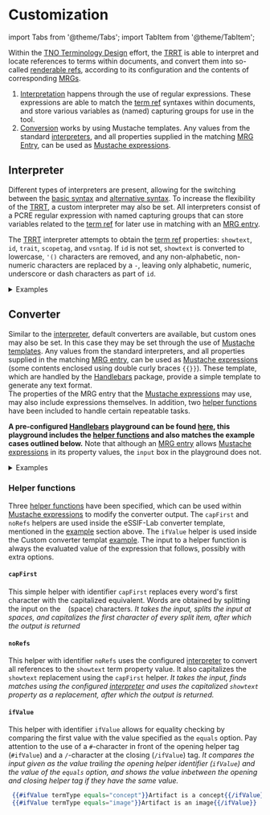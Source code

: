 # Customization

import Tabs from '@theme/Tabs';
import TabItem from '@theme/TabItem';

Within the [TNO Terminology Design](@) effort, the [TRRT](@) is able to interpret and locate references to terms within documents, and convert them into so-called [renderable refs](@), according to its configuration and the contents of corresponding [MRGs](mrg@).

1. [Interpretation](#interpreter) happens through the use of regular expressions. These expressions are able to match the [term ref](@) syntaxes within documents, and store various variables as (named) capturing groups for use in the tool.
2. [Conversion](#converter) works by using Mustache templates. Any values from the standard [interpreters](#interpreter), and all properties supplied in the matching [MRG Entry](@), can be used as [Mustache expressions](https://handlebarsjs.com/guide/expressions).

## Interpreter
Different types of interpreters are present, allowing for the switching between the [basic syntax](specifications#interpretation-of-the-term-ref) and [alternative syntax](specifications#interpretation-of-the-term-ref). To increase the flexibility of the [TRRT](@), a custom interpreter may also be set. All interpreters consist of a PCRE regular expression with named capturing groups that can store variables related to the [term ref](@) for later use in matching with an [MRG entry](@).

The [TRRT](@) interpreter attempts to obtain the [term ref](@) properties: `showtext`, `id`, `trait`, `scopetag`, and `vsntag`. If `id` is not set, `showtext` is converted to lowercase, `'()` characters are removed, and any non-alphabetic, non-numeric characters are replaced by a `-`, leaving only alphabetic, numeric, underscore or dash characters as part of `id`.

<details>
  <summary>Examples</summary>

Setting interpreters mainly allows for the use of different [term ref](@) syntaxes. As long as the basic properties listed above can be obtained from the [term ref](@), any custom interpreter may be set. When a value of a named capturing group is empty, it is filled by the [TRRT](@) with (default) values according to the [specifications](specifications#interpretation-of-the-term-ref). The following examples attempt to illustrate the differences between the default, alternative and custom interpreters. 

<Tabs
  defaultValue="basic"
  values={[
    {label: 'Basic', value: 'basic'},
    {label: 'Alternative', value: 'alternative'},
    {label: 'Custom', value: 'custom'},
  ]}>

<TabItem value="basic">


\[`show text`\](@)<br/>
\[`show text`\](`showtext`@`scopetag`)<br/>
\[`show text`\](`term`#`trait`@`scopetag`:`vsntag`)<br/>

The default/basic interpreter uses a regex that can find [term refs](@) using the [basic syntax](specifications#interpretation-of-the-term-ref) as displayed here above. Not specifying an interpreter, or using `basic` as the value of the interpreter, sets the regex displayed below as the interpreter.

~~~regex
(?:(?<=[^`\\])|^)\[(?=[^@\]]+\]\([#a-z0-9_-]*@[:a-z0-9_-]*\))
(?<showtext>[^\n\]@]+)\]\((?:(?<id>[a-z0-9_-]*)?(?:#(?<trait>[a-z0-9_-]+))?)?@(?<scopetag>[a-z0-9_-]*)(?::(?<vsntag>[a-z0-9_-]+))?\)
~~~

The first part of the regex pattern (displayed on the first line) is responsible for finding the start of a term ref using the [basic syntax](specifications#interpretation-of-the-term-ref). The second part of the regex pattern finds the various parts of the [term ref](@) and stores them as named capturing groups.

</TabItem>
<TabItem value="alternative">

\[`show text`@\]<br/>
\[`show text`@`scopetag`\]<br/>
\[`show text`@`scopetag`:`vsntag`\](`term`#`trait`)

The alternative interpreter uses a regex that can find [term refs](@) using the [alternative syntax](specifications#interpretation-of-the-term-ref) as displayed here above. Using `alternative` as the value of the interpreter, sets the regex displayed below as the interpreter.

The alternative syntax moves the `@`-character from the basic syntax within the square brackets. This is particularly useful in the vast majority of cases, where the default processing of `showtext` results in `term`, and `trait` is absent.

~~~regex
(?:(?<=[^`\\])|^)\[(?=[^@\]]+@[:a-z0-9_-]*\](?:\([#a-z0-9_-]+\))?)
(?<showtext>[^\n\]@]+?)@(?<scopetag>[a-z0-9_-]*)(?::(?<vsntag>[a-z0-9_-]+?))?\](?:\((?<id>[a-z0-9_-]*)(?:#(?<trait>[a-z0-9_-]+?))?\))?
~~~

Similar to the other example interpreters, the first part of the regex pattern (displayed on the first line) is responsible for finding the start of a term ref and the second part of the regex pattern finds the various parts of the [term ref](@) and stores them as named capturing groups.

</TabItem>
<TabItem value="custom">

\ref{`show text`@}<br/>
\ref{`show text`@`scopetag`}<br/>
\ref{`show text`@`scopetag`:`vsntag`}(`term`#`trait`)

Custom interpreters allow for the ability to use any kind of syntax to obtain the necessary [term ref](@) properties. The lines above show a combination of the `\ref{}` object referencing syntax used in LaTeX and the alternative syntax. Properties of this custom [term ref](@) syntax can be interpreted using the regex pattern below.

```regex
(?:(?<=[^`\\])|^)\\ref{(?=[^@\}]+[:a-z0-9_-]*\}?)
(?<showtext>[^\n\}@]+?)@(?<scopetag>[a-z0-9_-]*)(?::(?<vsntag>[a-z0-9_-]+?))?\}(?:\((?<id>[a-z0-9_-]*)(?:#(?<trait>[a-z0-9_-]+?))?\))?
```
Similar to the other example interpreters, the first part of the regex pattern (displayed on the first line) is responsible for finding the start of a term ref and the second part of the regex pattern finds the various parts of the [term ref](@) and stores them as named capturing groups.<br/>
***Writing custom interpreters is a precise task. Please make sure you understand the [specifications](specifications) of the [TRRT](@), and have a solid grasp on using regular expressions.***

</TabItem>
</Tabs>

</details>

## Converter
Similar to the [interpreter](#interpreter), default converters are available, but custom ones may also be set. In this case they may be set through the use of [Mustache templates](https://handlebarsjs.com/guide/). Any values from the standard interpreters, and all properties supplied in the matching [MRG entry](@), can be used as [Mustache expressions](https://handlebarsjs.com/guide/expressions) (some contents enclosed using double curly braces `{{}}`). These template, which are handled by the [Handlebars](https://handlebarsjs.com/) package, provide a simple template to generate any text format.<br/>
The properties of the MRG entry that the [Mustache expressions](https://handlebarsjs.com/guide/expressions) may use, may also include expressions themselves. In addition, two [helper functions](#helper-functions) have been included to handle certain repeatable tasks.

**A pre-configured [Handlebars](https://handlebarsjs.com/) playground can be found [here](https://handlebarsjs.com/playground.html#format=1&currentExample=%7B%22template%22%3A%22-%20Markdown%3A%20%5B%7B%7Bshowtext%7D%7D%5D(%7B%7Bnavurl%7D%7D%7B%7B%23trait%7D%7D%23%7B%7B%2Ftrait%7D%7D%7B%7Btrait%7D%7D)%5Cn-%20HTML%3A%20%3Ca%20href%3D%5C%22%7B%7Bnavurl%7D%7D%7B%7B%23trait%7D%7D%23%7B%7B%2Ftrait%7D%7D%7B%7Btrait%7D%7D%5C%22%3E%7B%7Bshowtext%7D%7D%3C%2Fa%3E%5Cn-%20eSSIF-Lab%3A%20%3Ca%20href%3D%5C%22%7B%7Bnavurl%7D%7D%7B%7B%23trait%7D%7D%23%7B%7B%2Ftrait%7D%7D%7B%7Btrait%7D%7D%5C%22%20title%3D%5C%22%7B%7BcapFirst%20term%7D%7D%3A%20%7B%7BnoRefs%20glossaryText%7D%7D%5C%22%3E%7B%7Bshowtext%7D%7D%3C%2Fa%3E%5Cn-%20Custom%3A%20%7B%7B%23ifValue%20termType%20equals%3D%5C%22concept%5C%22%7D%7D%3Ca%20href%3D%5C%22%7B%7Bnavurl%7D%7D%7B%7B%23trait%7D%7D%23%7B%7B%2Ftrait%7D%7D%7B%7Btrait%7D%7D%5C%22%3E%7B%7Bshowtext%7D%7D%3C%2Fa%3E%7B%7B%2FifValue%7D%7D%7B%7B%23ifValue%20termType%20equals%3D%5C%22image%5C%22%7D%7D%3Cimg%20src%3D%5C%22%7B%7Blocator%7D%7D.jpg%5C%22%20alt%3D%5C%22%7B%7Bshowtext%7D%7D%5C%22%20width%3D%5C%22500%5C%22%20height%3D%5C%22600%5C%22%3E%7B%7B%2FifValue%7D%7D%5Cn%22%2C%22partials%22%3A%5B%5D%2C%22input%22%3A%22%7B%5Cn%20%20showtext%3A%20%5C%22Curators%5C%22%2C%5Cn%20%20trait%3A%20%5C%22examples%5C%22%2C%5Cn%20%20term%3A%20%5C%22curator%5C%22%2C%5Cn%20%20scopetag%3A%20%5C%22termdsn%5C%22%2C%5Cn%20%20vsntag%3A%20%5C%22main%5C%22%2C%5Cn%20%20termType%3A%20%5C%22concept%5C%22%2C%5Cn%20%20glossaryTerm%3A%20%5C%22Curator%20(of%20a%20Scope)%5C%22%2C%5Cn%20%20glossaryText%3A%20%5C%22a%20person%20responsible%20for%20%5Bcurating%5D(%40)%20the%20%5Bterminologies%5D(%40)%20within%20a%20%5Bscope%5D(%40)%2C%20to%20ensure%20shared%20understanding%20among%20a%20%5Bcommunity%5D(%40)%20working%20together%20on%20a%20particular%20set%20of%20objectives.%5C%22%2C%5Cn%20%20grouptags%3A%20%5C%22terminology%5C%22%2C%5Cn%20%20locator%3A%20%5C%22curator%5C%22%2C%5Cn%20%20navurl%3A%20%5C%22terminology%2Fcurator.md%5C%22%5Cn%7D%5Cn%22%2C%22output%22%3A%22-%20Markdown%3A%20%5BCurators%5D(terminology%2Fcurator.md%23examples)%5Cn-%20HTML%3A%20%3Ca%20href%3D%5C%22terminology%2Fcurator.md%23examples%5C%22%3ECurators%3C%2Fa%3E%5Cn-%20eSSIF-Lab%3A%20%3Ca%20href%3D%5C%22terminology%2Fcurator.md%23examples%5C%22%20title%3D%5C%22Curator%3A%20a%20person%20responsible%20for%20Curating%20the%20Terminologies%20within%20a%20Scope%2C%20to%20ensure%20shared%20understanding%20among%20a%20Community%20working%20together%20on%20a%20particular%20set%20of%20objectives.%5C%22%3ECurators%3C%2Fa%3E%5Cn-%20Custom%3A%20%3Ca%20href%3D%5C%22terminology%2Fcurator.md%23examples%5C%22%3ECurators%3C%2Fa%3E%5Cn%22%2C%22preparationScript%22%3A%22const%20pattern%20%3D%20'%2F(%3F%3A%5B%5E%60%5C%5C%5C%5C%5C%5C%5C%5C%5D%7C%5E)%5C%5C%5C%5C%5B(%3F%3D%5B%5E%40%5C%5C%5C%5C%5D%5D%2B%5C%5C%5C%5C%5D%5C%5C%5C%5C(%5B%23a-z0-9_-%5D*%40%5B%3Aa-z0-9_-%5D*%5C%5C%5C%5C))(%3F%3Cshowtext%3E%5B%5E%5C%5C%5C%5Cn%5C%5C%5C%5C%5D%40%5D%2B)%5C%5C%5C%5C%5D%5C%5C%5C%5C((%3F%3A(%3F%3Cid%3E%5Ba-z0-9_-%5D*)%3F(%3F%3A%23(%3F%3Ctrait%3E%5Ba-z0-9_-%5D%2B))%3F)%3F%40(%3F%3Cscopetag%3E%5Ba-z0-9_-%5D*)(%3F%3A%3A(%3F%3Cvsntag%3E%5Ba-z0-9_-%5D%2B))%3F%5C%5C%5C%5C)%2Fg'%3B%5Cn%2F%2F%20Basic%20Term%20Ref%20syntax%2C%20but%20with%20escaped%20symbols%20to%20function%20correctly%5Cn%5Cnfunction%20noRefsHelper(text)%20%7B%5Cn%20%5Ctlet%20regex%20%3D%20new%20RegExp(pattern.replace(%2F%5E%5C%5C%2F%7C%5C%5C%2F%5Ba-z%5D*%24%2Fg%2C%20'')%2C%20'g')%3B%5Cn%20%20%20%20let%20matches%20%3D%20Array.from(text.matchAll(regex))%3B%5Cn%20%20%20%20if%20(matches.length%20%3E%200)%20%7B%5Cn%20%20%20%20%20%20%20%20%2F%2F%20Iterate%20over%20each%20match%20found%20in%20the%20text%20string%5Cn%20%20%20%20%5Ctfor%20(const%20match%20of%20matches)%20%7B%5Cn%20%20%20%20%20%20%20%20%20%20%20%20if%20(match.groups.showtext)%20%7B%5Cn%20%20%20%20%20%20%20%20%20%20%20%20%20%20%20%20%2F%2F%20replace%20the%20match%20with%20the%20showtext%20property%20and%20make%20the%20first%20letter%20capitalized%5Cn%20%20%20%20%20%20%20%20%20%20%20%20%20%20%20%20text%20%3D%20text.replace(match%5B0%5D%2C%20capFirstHelper('%20'%20%2B%20match.groups.showtext))%3B%5Cn%20%20%20%20%20%20%20%20%20%20%20%20%7D%5Cn%20%20%20%20%20%20%20%20%7D%5Cn%20%20%20%20%7D%5Cn%20%20%20%20return%20text%3B%5Cn%7D%5Cn%5Cnfunction%20capFirstHelper(text)%20%7B%5Cn%5Ctconst%20words%20%3D%20text.split('%20')%3B%5Cn%20%20%20%20const%20capitalizedWords%20%3D%20words.map((word)%20%3D%3E%5Cn%20%20%20%20%5Ctword.charAt(0).toUpperCase()%20%2B%20word.slice(1)%5Cn%20%20%20%20)%3B%5Cn%20%20%20%20return%20capitalizedWords.join('%20')%3B%5Cn%7D%5Cn%5Cnfunction%20ifValueHelper(conditional%2C%20options)%20%7B%5Cn%20%20if%20(conditional%20%3D%3D%20options.hash.equals)%20%7B%5Cn%20%20%20%20return%20options.fn(this)%3B%5Cn%20%20%7D%5Cn%20%20else%20%7B%5Cn%20%20%20%20return%20options.inverse(this)%3B%5Cn%20%20%7D%5Cn%7D%5Cn%5CnHandlebars.registerHelper('noRefs'%2C%20noRefsHelper)%3B%5CnHandlebars.registerHelper('capFirst'%2C%20capFirstHelper)%3B%5CnHandlebars.registerHelper('ifValue'%2C%20ifValueHelper)%3B%5Cn%22%2C%22handlebarsVersion%22%3A%224.7.8%22%7D), this playground includes the [helper functions](#helper-functions) and also matches the example cases outlined below.** Note that although an [MRG entry](@) allows [Mustache expressions](https://handlebarsjs.com/guide/expressions) in its property values, the `input` box in the playground does not.

<details>
  <summary>Examples</summary>

Every explored example uses the following [MRG entry](@) properties. The converter also has access to the properties of the [term ref](@), which in this case is the term [Curator](@).<br/>
For the examples, we imagine that the following [term ref](@), using the [basic syntax](specifications#interpretation-of-the-term-ref), was found by the interpreter: \[`Curators`\](#`examples`@`termdsn`:`main`).

<details>
  <summary>MRG Entry</summary>

```yaml
-
  term: 'curator'
  scopetag: 'termdsn'
  vsntag: 'main'
  termType: 'concept'
  glossaryTerm: 'Curator (of a Scope)'
  glossaryText: 'a person responsible for [curating](@) the [terminologies](@) within a [scope](@), to ensure shared understanding among a [community](@) working together on a particular set of objectives.'
  hoverText: '{{term}}: {{glossaryText}}'
  grouptags: 'terminology'
  formPhrases: 'curator{ss}, terminology-curator{ss}'
  navurl: 'terms/curator.md'
  headingids:
    - 'curator-of-a-scope'
    - 'examples'
    - 'notes'
-
```

</details>

<Tabs
  defaultValue="markdown"
  values={[
    {label: 'Markdown', value: 'markdown'},
    {label: 'HTML', value: 'html'},
    {label: 'eSSIF-Lab', value: 'essif'},
    {label: 'Custom', value: 'custom'},
  ]}>

<TabItem value="markdown">

The most basic converter can be used by not specifiying a converter, or by setting `markdown`, or the template string below, as the value of `converter`. In this case, the original `showtext` of the [term ref](@) properties is used in addition to the `navurl` property of the [MRG entry](@) with the `trait` property of the [term ref](@) being added if it is available leading with a `#`-character.

```hbs title="Markdown Mustache template"
 [{{showtext}}]({{navurl}}{{#trait}}#{{/trait}}{{trait}})
```

Resulting in the following [renderable ref](@) Markdown that results in a hyperlink to the `navurl`.

`[Curators](terms/curator.md#examples)`

</TabItem>
<TabItem value="html">

The HTML converter can be used by setting `html`, or the template string below, as the value of `converter`. Similar to the Markdown converter, the original `showtext` of the [term ref](@) properties is used in addition to the `navurl` [MRG entry](@) property with the `trait` [term ref](@) property being added if it is available leading with a `#`-character.

```hbs title="HTML Mustache template"
 <a href="{{navurl}}{{#trait}}#{{/trait}}{{trait}}">{{showtext}}</a>
```

Resulting in the following [renderable ref](@) HTML `<a>` tag that defines a hyperlink to the `navurl`.

```html
 <a href="terms/curator.md#examples">Curators</a>
```

</TabItem>
<TabItem value="essif">

This example converter can be used by setting `essif`, or the template string below, as the value of `converter`. In this case we would like our external rendering tool to display text when a [renderable ref](@) is being hovered over in a HTML context.

The `glossaryText` property in the [MRG entry](@) is unformatted currently; using it will make it start without any capitalization (`term` property is lowercase), and will use the unresolved [term ref](@) syntaxes (i.e., \[curating\](@)) as included in the `glossaryText`. To tidy up the properties we use the [helper functions](#helper-functions), and skip the use of the `hoverText` property all together by being smart with our custom converter.

```hbs title="eSSIF Mustache template"
 <a href="{{navurl}}{{#trait}}#{{/trait}}{{trait}}" title="{{capFirst term}}: {{noRefs glossaryText}}">{{showtext}}</a>
```

The above converter will result in the `title` html element being filled with the following renderable string.

```
 "Curator: a person responsible for Curating the Terminologies within a Scope, to ensure shared understanding among a Community working together on a particular set of objectives."
```

Resulting in the following [renderable ref](@) HTML `<a>` tag that defines a hyperlink to the `navurl` and can display a text on **<u title="Curator: a person responsible for Curating the Terminologies within a Scope, to ensure shared understanding among a Community working together on a particular set of objectives.">hover</u>**.

```html
<a href="terms/curator.md#examples" title="Curator: a person responsible for Curating the Terminologies within a Scope, to ensure shared understanding among a Community working together on a particular set of objectives.">Curators</a>
```

</TabItem>
<TabItem value="custom">

This example uses the [`ifValue`](#ifvalue) helper to conditionally render a block based on the `termType` [MRG entry](@) property value. When the type is of value `concept`, a converter similar to the HTML example is displayed. When the type is of value `image`, an image is displayed using the value of `locator`. The converter below attempts to show the creative possibilities of using the converters, expressions and helper functions.

```hbs title="Custom Mustache template"
 {{#ifValue termType equals="concept"}}<a href="{{navurl}}{{#trait}}#{{/trait}}{{trait}}">{{showtext}}</a>{{/ifValue}}
 {{#ifValue termType equals="image"}}<img src="{{locator}}.jpg" alt="{{showtext}}" width="500" height="600">{{/ifValue}}
```

Resulting in the following [renderable ref](@) HTML `<a>` or `<img>` tag that defines a hyperlink or an image based on the `termType` [MRG entry](@) property value.

```html
 <a href="terms/curator.md#example">Curators</a>
 or
 <img src="curator.jpg" alt="Curators" width="500" height="600">
```

By changing the value of property `termType` in the `input` of the abovementioned [playground](#converter), the changed `output` should be visible instantly.

</TabItem>

</Tabs>

</details>

### Helper functions
Three [helper functions](https://handlebarsjs.com/guide/expressions.html#helpers) have been specified, which can be used within [Mustache expressions](https://handlebarsjs.com/guide/expressions) to modify the converter output. The `capFirst` and `noRefs` helpers are used inside the eSSIF-Lab converter template, mentioned in the [example](#converter) section above. The `ifValue` helper is used inside the Custom converter templat [example](#converter). The input to a helper function is always the evaluated value of the expression that follows, possibly with extra options.

#### `capFirst`
This simple helper with identifier `capFirst` replaces every word's first character with the capitalized equivalent. Words are obtained by splitting the input on the ` ` (space) characters. *It takes the input, splits the input at spaces, and capitalizes the first character of every split item, after which the output is returned*

#### `noRefs`
This helper with identifier `noRefs` uses the configured [interpreter](#interpreter) to convert all references to the `showtext` term property value. It also capitalizes the `showtext` replacement using the `capFirst` helper. *It takes the input, finds matches using the configured [interpreter](#interpreter) and uses the capitalized `showtext` property as a replacement, after which the output is returned.*

#### `ifValue`
This helper with identifier `ifValue` allows for equality checking by comparing the first value with the value specified as the `equals` option. Pay attention to the use of a `#`-character in front of the opening helper tag (`#ifValue`) and a `/`-character at the closing (`/ifValue`) tag. *It compares the input given as the value trailing the opening helper identifier (`ifValue`) and the value of the `equals` option, and shows the value inbetween the opening and closing helper tag if they have the same value.*

```hbs title="Usage example"
 {{#ifValue termType equals="concept"}}Artifact is a concept{{/ifValue}}
 {{#ifValue termType equals="image"}}Artifact is an image{{/ifValue}}
```
